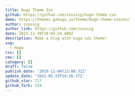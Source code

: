 ```yaml
---
title: Hugo Theme Zzo
github: https://github.com/zzossig/hugo-theme-zzo
demo: https://themes.gohugo.io/theme/hugo-theme-zzo/en/
author: zzossig
author_link: https://github.com/zzossig
date: 2023-11-30T18:04:24.408Z
description: Make a blog with hugo zzo theme!
ssg:
  - Hugo
css: []
cms: []
category: []
draft: false
publish_date: '2019-11-04T13:08:32Z'
update_date: '2021-05-23T14:26:17Z'
github_star: 717
github_fork: 259
---
```

